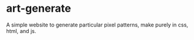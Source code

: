 # art-generate
A simple website to generate particular pixel patterns, make purely in css, html, and js.